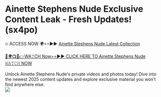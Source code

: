 # Ainette Stephens Nude Exclusive Content Leak - Fresh Updates! (sx4po)

🔥 ACCESS NOW 🌍==►► <a href="https://tinyurl.com/2mz8nhtm" rel="nofollow">Ainette Stephens Nude Latest Collection</a>
<br><br>
[🔴🌍📺📱👉WA𝚃CH Now==►► CLICK HERE TO Ainette Stephens Nude 𝚆𝙰𝚃𝙲𝙷 NOW](https://tinyurl.com/2mz8nhtm)
<br><br>
Unlock Ainette Stephens Nude's private videos and photos today! Dive into the newest 2025 content updates and explore exclusive material you won’t find anywhere else.
<br>
<a href="https://tinyurl.com/2mz8nhtm" rel="nofollow" data-target="animated-image.originalLink"><img src="https://camo.githubusercontent.com/8a4f000d20f83aca3bf7ec5f350d767afa0574a8a352519fd8cfa583a6f93a33/68747470733a2f2f692e696d6775722e636f6d2f644a486b345a712e676966" data-canonical-src="https://i.imgur.com/dJHk4Zq.gif" style="max-width: 100%; display: inline-block;" data-target="animated-image.originalImage"></a>
<br>
